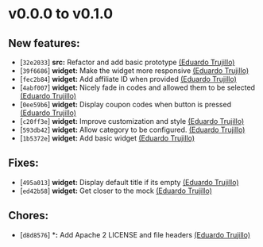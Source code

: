 
# v0.0.0 to v0.1.0


## New features:

  - [`32e2033`] **src:** Refactor and add basic prototype [(Eduardo Trujillo)](mailto://ed@chromabits.com)
  - [`39f6686`] **widget:** Make the widget more responsive [(Eduardo Trujillo)](mailto://ed@chromabits.com)
  - [`fec2b84`] **widget:** Add affiliate ID when provided [(Eduardo Trujillo)](mailto://ed@chromabits.com)
  - [`4abf007`] **widget:** Nicely fade in codes and allowed them to be selected [(Eduardo Trujillo)](mailto://ed@chromabits.com)
  - [`0ee59b6`] **widget:** Display coupon codes when button is pressed [(Eduardo Trujillo)](mailto://ed@chromabits.com)
  - [`c20ff3e`] **widget:** Improve customization and style [(Eduardo Trujillo)](mailto://ed@chromabits.com)
  - [`593db42`] **widget:** Allow category to be configured. [(Eduardo Trujillo)](mailto://ed@chromabits.com)
  - [`1b5372e`] **widget:** Add basic widget [(Eduardo Trujillo)](mailto://ed@chromabits.com)

## Fixes:

  - [`495a013`] **widget:** Display default title if its empty [(Eduardo Trujillo)](mailto://ed@chromabits.com)
  - [`ed42b58`] **widget:** Get closer to the mock [(Eduardo Trujillo)](mailto://ed@chromabits.com)

## Chores:

  - [`d8d8576`] ***:** Add Apache 2 LICENSE and file headers [(Eduardo Trujillo)](mailto://ed@chromabits.com)

